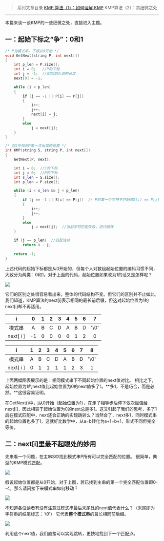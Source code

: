 >系列文章目录
>[KMP 算法（1）：如何理解 KMP](http://www.61mon.com/index.php/archives/183/)
>KMP算法（2）：其细微之处

------

本篇来谈一谈KMP的一些细微之处，直接进入主题。


<!--more-->


## 一：起始下标之“争”：0和1
```c++
/* P为模式串，下标从0开始 */
void GetNext(string P, int next[])
{
    int p_len = P.size();
    int i = 0;   //P的下标
    int j = -1;  //相同前后缀的长度
    next[0] = -1;

    while (i < p_len)
    {
        if (j == -1 || P[i] == P[j])
        {
            i++;
            j++;
            next[i] = j;
        }
        else
            j = next[j];
    }
}

/* 在S中找到P第一次出现的位置 */
int KMP(string S, string P, int next[])
{
    GetNext(P, next);

    int i = 0;  //S的下标
    int j = 0;  //P的下标
    int s_len = S.size();
    int p_len = P.size();

    while (i < s_len && j < p_len)
    {
        if (j == -1 || S[i] == P[j])  // P的第一个字符不匹配或S[i] == P[j]
        {
            i++;
            j++;
        }
        else
            j = next[j];  //当前字符匹配失败，进行跳转
    }

    if (j == p_len)  //匹配成功
        return i - j;
    
    return -1;
}
```
上述代码的起始下标都是从0开始的，但每个人对数组起始位置的编码习惯不同，大致分为两类：0和1。对于上面的代码，起始位置如果改为1的话又是怎样呢？

![](http://oi0fekpsr.bkt.clouddn.com/KMP%E7%AE%97%E6%B3%95____14.png#mirages-width=1240&mirages-height=780&mirages-cdn-type=1)

它们的区别之处很容易看出来，整体的代码结构不变。但它们的区别并不止如此。我们知道，KMP算法的next[i]表示相同的最长前后缀，但这对起始位置为1的next[i]却不再适用。

|     i     |  0   |  1   |  2   |  3   |  4   |  5   |  6   |   7   |
| :-------: | :--: | :--: | :--: | :--: | :--: | :--: | :--: | :---: |
|    模式串    |  A   |  B   |  C   |  D   |  A   |  B   |  D   | '\\0' |
| next[ i ] |  -1  |  0   |  0   |  0   |  0   |  1   |  2   |   0   |

|     i     |  1   |  2   |  3   |  4   |  5   |  6   |  7   |   8   |
| :-------: | :--: | :--: | :--: | :--: | :--: | :--: | :--: | :---: |
|    模式串    |  A   |  B   |  C   |  D   |  A   |  B   |  D   | '\\0' |
| next[ i ] |  0   |  1   |  1   |  1   |  1   |  2   |  3   |   1   |

上面两幅图表展示的是：相同模式串下不同起始位置的next值对比。
相比之下，起始位置为1的next值比起始位置为0的next值多了1。**多1，不是巧合，而是必然。**这很容易证明。

在GetNext()中，j从0开始（起始位置为1），在走了相等步后停下依次赋值给next[i]，因此相较于起始位置为0的next总是多1。这又引起了我们的思考，多了1后在模式匹配中，next还会正确的实现跳转么？当然会了，next多1，同时模式串的起始位置也多了1，这就好比数学中，从a=b转化为a+1=b+1，形式不同但完全等价。

## 二：next[i]里最不起眼处的妙用
先来看一个问题，在主串S中找到模式串P所有可以完全匹配的位置。
很简单，典型的KMP模式匹配。

![](http://oi0fekpsr.bkt.clouddn.com/KMP%E7%AE%97%E6%B3%95_15.png#mirages-width=580&mirages-height=290&mirages-cdn-type=1)

假设起始位置都是从0开始，对于上图，若已找到主串的第一个完全匹配位置即0--4，那么请问接下来模式串如何移动？

![](http://oi0fekpsr.bkt.clouddn.com/KMP%E7%AE%97%E6%B3%95_16.png#mirages-width=580&mirages-height=290&mirages-cdn-type=1)

不知道各位读者有没有注意过模式串最后末尾处的next值代表什么？（末尾即为字符串的结尾标志：'\\0'）
它代表**整个模式串**的最长相同前后缀。

![](http://oi0fekpsr.bkt.clouddn.com/KMP%E7%AE%97%E6%B3%95_17.png#mirages-width=580&mirages-height=290&mirages-cdn-type=1)

利用这个next值，我们直接可以实现跳转，更快地找到下一个匹配点。